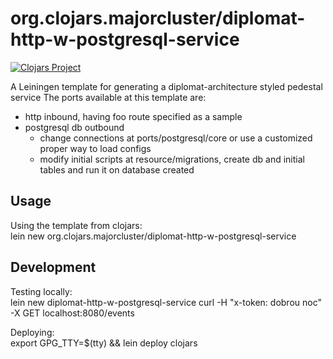 # org.clojars.majorcluster/diplomat-http-w-postgresql-service

[![Clojars Project](https://img.shields.io/clojars/v/org.clojars.majorcluster/lein-template.diplomat-http-w-postgresql-service.svg)](https://clojars.org/org.clojars.majorcluster/lein-template.diplomat-http-w-postgresql-service) 

A Leiningen template for generating a diplomat-architecture styled pedestal service
The ports available at this template are:   
- http inbound, having foo route specified as a sample
- postgresql db outbound
  - change connections at ports/postgresql/core or use a customized proper way to load configs
  - modify initial scripts at resource/migrations, create db and initial tables and run it on database created

## Usage
Using the template from clojars:   
lein new org.clojars.majorcluster/diplomat-http-w-postgresql-service <your project name>

## Development
Testing locally:   
lein new diplomat-http-w-postgresql-service <your project name>
curl -H "x-token: dobrou noc" -X GET localhost:8080/events

Deploying:   
export GPG_TTY=$(tty) && lein deploy clojars
